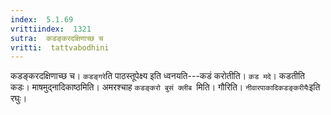 ```yaml
---
index:  5.1.69
vrittiindex:  1321
sutra:  कडङ्करदक्षिणाच्छ च
vritti:  tattvabodhini 
---
```


कडङ्करदक्षिणाच्छ च। `कडङ्गरे`ति पाठस्तूपेक्ष्य इति ध्वनयति---कडं करोतीति। `कड मदे`। कडतीति कडः। माषमुद्नादिकाष्ठमिति। अमरश्चाह `कडङ्करो बुसं क्लीब `मिति। गौरिति। `नीवारपाकादिकडङ्करीयैः`इति रघुः।

